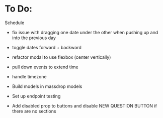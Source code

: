 # To Do:
Schedule
- fix issue with dragging one date under the other when pushing up and into the previous day
- toggle dates forward + backward
- refactor modal to use flexbox (center vertically)
- pull down events to extend time
- handle timezone

- Build models in massdrop models
- Set up endpoint testing



- Add disabled prop to buttons and disable NEW QUESTION BUTTON if there are no sections